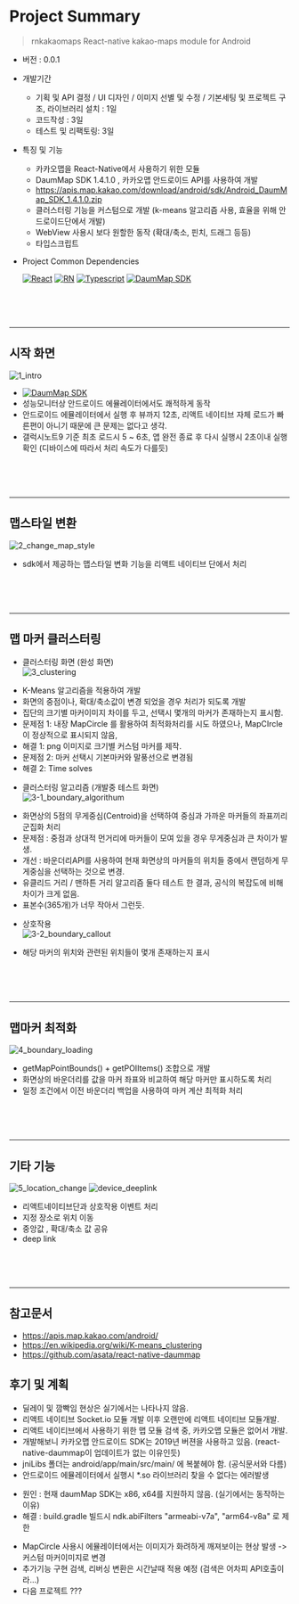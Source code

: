 # Project Summary
> rnkakaomaps
React-native kakao-maps module for Android
- 버전 : 0.0.1
 
- 개발기간
  + 기획 및 API 결정 / UI 디자인 / 이미지 선별 및 수정 / 기본세팅 및 프로젝트 구조, 라이브러리 설치 : 1일
  + 코드작성 : 3일
  + 테스트 및 리팩토링: 3일
  
- 특징 및 기능  
  + 카카오맵을 React-Native에서 사용하기 위한 모듈
  + DaumMap SDK 1.4.1.0 , 카카오맵 안드로이드 API를 사용하여 개발
  + https://apis.map.kakao.com/download/android/sdk/Android_DaumMap_SDK_1.4.1.0.zip
  + 클러스터링 기능을 커스텀으로 개발 (k-means 알고리즘 사용, 효율을 위해 안드로이드단에서 개발)
  + WebView 사용시 보다 원할한 동작 (확대/축소, 핀치, 드래그 등등)
  + 타입스크립트
 
- Project Common Dependencies

  [![React](https://img.shields.io/badge/React-v16.13.1-white?style=flat&labelColor=blue&logoColor=black&logo=react)](https://github.com/facebook/react)
[![RN](https://img.shields.io/badge/React--Native-v0.63.4-white?style=fla&labelColor=blue&logoColor=blackt&logo=react)](https://github.com/facebook/react-native)
[![Typescript](https://img.shields.io/badge/Typescript-v4.1.3-white?style=flat&labelColor=blue&logoColor=black&logo=typescript)](https://github.com/microsoft/TypeScript)
[![DaumMap SDK](https://img.shields.io/badge/kakaoMaps--Android--SDK-v1.4.1.0-white?style=flat&labelColor=blue&logoColor=black&logo=weather)](https://apis.map.kakao.com/download/android/sdk/Android_DaumMap_SDK_1.4.1.0.zip)


</br></br></br>
***
## 시작 화면
![1_intro](https://user-images.githubusercontent.com/25360777/110412133-07a87c00-80cf-11eb-82d9-72a2712d8ee9.gif)
- [![DaumMap SDK](https://img.shields.io/badge/DaumMap--SDK-white?style=flat&labelColor=blue&logoColor=black&logo=weather)](https://apis.map.kakao.com/download/android/sdk/Android_DaumMap_SDK_1.4.1.0.zip)
- 성능모니터상 안드로이드 에뮬레이터에서도 쾌적하게 동작
- 안드로이드 에뮬레이터에서 실행 후 뷰까지 12초, 리액트 네이티브 자체 로드가 빠른편이 아니기 때문에 큰 문제는 없다고 생각. 
- 갤럭시노트9 기준 최초 로드시 5 ~ 6초, 앱 완전 종료 후 다시 실행시 2초이내 실행 확인 (디바이스에 따라서 처리 속도가 다를듯)

</br></br></br>
***

## 맵스타일 변환
![2_change_map_style](https://user-images.githubusercontent.com/25360777/110412143-0bd49980-80cf-11eb-958e-935e88168181.gif)
- sdk에서 제공하는 맵스타일 변화 기능을 리액트 네이티브 단에서 처리

</br></br></br>
***

## 맵 마커 클러스터링
+ 클러스터링 화면 (완성 화면)  
![3_clustering](https://user-images.githubusercontent.com/25360777/110412149-0e36f380-80cf-11eb-86f3-c1dd9c0a68ff.gif)   
- K-Means 알고리즘을 적용하여 개발
- 화면의 중점이나, 확대/축소값이 변경 되었을 경우 처리가 되도록 개발
- 집단의 크기별 마커이미지 차이를 두고, 선택시 몇개의 마커가 존재하는지 표시함.
- 문제점 1: 내장 MapCircle 를 활용하여 최적화처리를 시도 하였으나, MapCIrcle이 정상적으로 표시되지 않음, 
- 해결 1: png 이미지로 크기별 커스텀 마커를 제작.
- 문제점 2: 마커 선택시 기본마커와 말풍선으로 변경됨
- 해결 2: Time solves

+ 클러스터링 알고리즘 (개발중 테스트 화면)  
![3-1_boundary_algorithum](https://user-images.githubusercontent.com/25360777/110412157-11ca7a80-80cf-11eb-9b99-a3d6679704ff.gif)   
- 화면상의 5점의 무게중심(Centroid)을 선택하여 중심과 가까운 마커들의 좌표끼리 군집화 처리
- 문제점 : 중점과 상대적 먼거리에 마커들이 모여 있을 경우 무게중심과 큰 차이가 발생.
- 개선 : 바운더리API를 사용하여 현재 화면상의 마커들의 위치들 중에서 랜덤하게 무게중심을 선택하는 것으로 변경.
- 유클리드 거리 / 맨하튼 거리 알고리즘 둘다 테스트 한 결과, 공식의 복잡도에 비해 차이가 크게 없음. 
- 표본수(365개)가 너무 작아서 그런듯.

+ 상호작용   
![3-2_boundary_callout](https://user-images.githubusercontent.com/25360777/110412169-15f69800-80cf-11eb-8e73-a1c80afffc0d.gif)   
- 해당 마커의 위치와 관련된 위치들이 몇개 존재하는지 표시

</br></br></br>
***

## 맵마커 최적화
![4_boundary_loading](https://user-images.githubusercontent.com/25360777/110412175-18f18880-80cf-11eb-9267-59e2acafcb8b.gif)
- getMapPointBounds() + getPOIItems() 조합으로 개발
- 화면상의 바운더리를 값을 마커 좌표와 비교하여 해당 마커만 표시하도록 처리
- 일정 조건에서 이전 바운더리 백업을 사용하여 마커 계산 최적화 처리

</br></br></br>
***
## 기타 기능
![5_location_change](https://user-images.githubusercontent.com/25360777/110412185-1bec7900-80cf-11eb-93eb-1e2f18ea1573.gif)
![device_deeplink](https://user-images.githubusercontent.com/25360777/110729163-89c8aa00-8261-11eb-93a1-1a012b2b2bef.gif)
- 리액트네이티브단과 상호작용 이벤트 처리
- 지정 장소로 위치 이동
- 중앙값 , 확대/축소 값 공유
- deep link

</br></br></br>
***

## 참고문서
+ https://apis.map.kakao.com/android/
+ https://en.wikipedia.org/wiki/K-means_clustering
+ https://github.com/asata/react-native-daummap

## 후기 및 계획
+ 딜레이 및 깜빡임 현상은 실기에서는 나타나지 않음.
+ 리액트 네이티브 Socket.io 모듈 개발 이후 오랜만에 리액트 네이티브 모듈개발.
+ 리액트 네이티브에서 사용하기 위한 맵 모듈 검색 중, 카카오맵 모듈은 없어서 개발.
+ 개발해보니 카카오맵 안드로이드 SDK는 2019년 버젼을 사용하고 있음. (react-native-daummap이 업데이트가 없는 이유인듯)
+ jniLibs 폴더는 android/app/main/src/main/ 에 복붙헤야 함. (공식문서와 다름)
+ 안드로이드 에뮬레이터에서 실행시 *.so 라이브러리 찾을 수 없다는 에러발생
- 원인 : 현재 daumMap SDK는 x86, x64를 지원하지 않음. (실기에서는 동작하는 이유)
- 해결 : build.gradle 빌드시 ndk.abiFilters "armeabi-v7a", "arm64-v8a" 로 제한
+ MapCircle 사용시 에뮬레이터에서는 이미지가 화려하게 깨져보이는 현상 발생 -> 커스텀 마커이미지로 변경
+ 추가기능 구현 검색, 리버싱 변환은 시간날때 적용 예정 (검색은 어차피 API호출이라...)
+ 다음 프로젝트 ???
